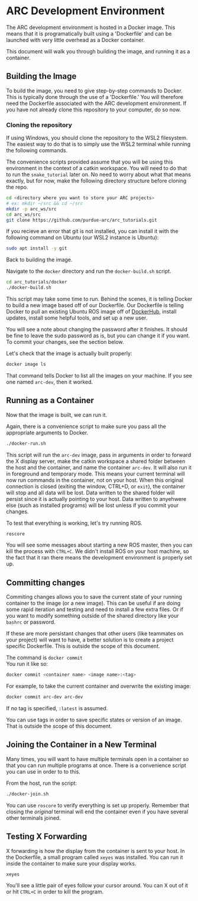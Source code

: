 # ARC Development Environment
The ARC development environment is hosted in a Docker image. This means that it
is programatically built using a 'Dockerfile' and can be launched with very
little overhead as a Docker container.

This document will walk you through building the image, and running it as a
container.

## Building the Image
To build the image, you need to give step-by-step commands to Docker. This is
typically done through the use of a 'Dockerfile.' You will therefore need the
Dockerfile associated with the ARC development environment. If you have not
already clone this repository to your computer, do so now.

### Cloning the repository
If using Windows, you should clone the repository to the WSL2 filesystem. The
easiest way to do that is to simply use the WSL2 terminal while running the
following commands.

The convenience scripts provided assume that you will be using this environment
in the context of a catkin workspace. You will need to do that to run the
`snake_tutorial` later on. No need to worry about what that means exactly, but
for now, make the following directory structure before cloning the repo.
```bash
cd <directory where you want to store your ARC projects>
# ex: mkdir ~/src && cd ~/src
mkdir -p arc_ws/src
cd arc_ws/src
git clone https://github.com/purdue-arc/arc_tutorials.git
```

If you recieve an error that git is not installed, you can install it with the
following command on Ubuntu (our WSL2 instance is Ubuntu):
```bash
sudo apt install -y git
```

Back to building the image.

Navigate to the `docker` directory and run the `docker-build.sh` script.
```bash
cd arc_tutorials/docker
./docker-build.sh
```
This script may take some time to run. Behind the scenes, it is telling Docker
to build a new image based off of our Dockerfile. Our Dockerfile is telling
Docker to pull an existing Ubuntu ROS image off of [DockerHub](https://hub.docker.com/r/osrf/ros/),
install updates, install some helpful tools, and set up a new user.

You will see a note about changing the password after it finishes. It should be
fine to leave the sudo password as is, but you can change it if you want. To
commit your changes, see the section below.

Let's check that the image is actually built properly:
```bash
docker image ls
```

That command tells Docker to list all the images on your machine. If you see one
named `arc-dev`, then it worked.

## Running as a Container
Now that the image is built, we can run it.

Again, there is a convenience script to make sure you pass all the appropriate
arguments to Docker.
```bash
./docker-run.sh
```

This script will run the `arc-dev` image, pass in arguments in order to forward
the X display server, make the catkin workspace a shared folder between the
host and the container, and name the container `arc-dev`. It will also run it
in foreground and temporary mode. This means your current terminal will now run
commands in the container, not on your host. When this original connection is
closed (exiting the window, CTRL+D, or `exit`), the container will stop and all
data will be lost. Data written to the shared folder will persist since it is
actually pointing to your host. Data written to anyehwere else (such as
installed programs) will be lost unless if you commit your changes.

To test that everything is working, let's try running ROS.
```bash
roscore
```

You will see some messages about starting a new ROS master, then you can kill
the process with `CTRL+C`. We didn't install ROS on your host machine, so the
fact that it ran there means the development environment is properly set up.

## Committing changes
Commiting changes allows you to save the current state of your running
container to the image (or a new image). This can be useful if are doing some
rapid iteration and testing and need to install a few extra files. Or if you
want to modify something outside of the shared directory like your `bashrc` or
password.

If these are more persistant changes that other users (like teammates
on your project) will want to have, a better solution is to create a project
specific Dockerfile. This is outside the scope of this document.

The command is `docker commit`  
You run it like so:
```bash
docker commit <container name> <image name>:<tag>
```

For example, to take the current container and overwrite the existing image:
```bash
docker commit arc-dev arc-dev
```
If no tag is specified, `:latest` is assumed.

You can use tags in order to save specific states or version of an image. That
is outside the scope of this document.

## Joining the Container in a New Terminal
Many times, you will want to have multiple terminals open in a container so that
you can run multiple programs at once. There is a convenience script you can use
in order to to this.

From the host, run the script:
```bash
./docker-join.sh
```

You can use `roscore` to verify everything is set up properly. Remember that
closing the _original_ terminal will end the container even if you have several
other terminals joined.

## Testing X Forwarding
X forwarding is how the display from the container is sent to your host. In the
Dockerfile, a small program called `xeyes` was installed. You can run it inside
the container to make sure your display works.
```bash
xeyes
```

You'll see a little pair of eyes follow your cursor around. You can X out of it
or hit `CTRL+C` in order to kill the program.
